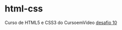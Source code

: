 # html-css
 Curso de HTML5 e CSS3 do CursoemVideo
 <a href="https://victorvlk22.github.io/html-css/desafios/desafio010/android.html">desafio 10</a>
